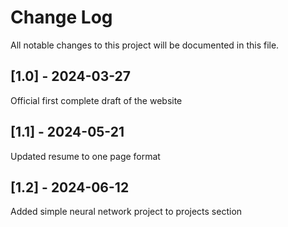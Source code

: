 # Change Log
All notable changes to this project will be documented in this file.
 
<!--## [Unreleased] - yyyy-mm-dd-->
 
<!--Notes-->
 
<!--### Added-->
<!--- 1-->
<!--- 2-->
  
<!--### Changed-->
 
<!--### Fixed-->
 
## [1.0] - 2024-03-27
  
Official first complete draft of the website
 
## [1.1] - 2024-05-21
  
Updated resume to one page format
 
## [1.2] - 2024-06-12
  
Added simple neural network project to projects section
 
 
